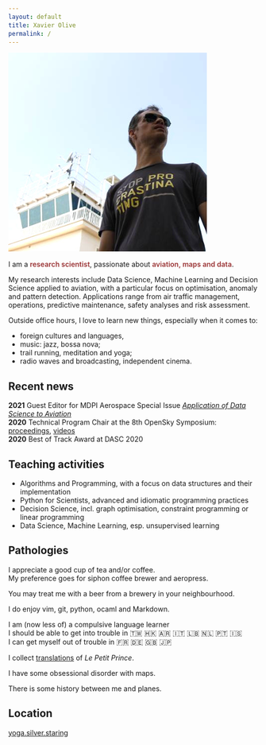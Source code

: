 ```yaml
---
layout: default
title: Xavier Olive
permalink: /
---
```


<p><img class="profile-picture" src="images/profile.jpg" /></p>

I am a <span style="color: #9a3334; font-weight: 600">research scientist</span>, passionate about <span style="color: #9a3334; font-weight: 600">aviation, maps and data</span>.

My research interests include Data Science, Machine Learning and Decision Science applied to aviation, with a particular focus on optimisation, anomaly and pattern detection. Applications range from air traffic management, operations, predictive maintenance, safety analyses and risk assessment.

Outside office hours, I love to learn new things, especially when it comes to:

- foreign cultures and languages,
- music: jazz, bossa nova;
- trail running, meditation and yoga;
- radio waves and broadcasting, independent cinema.

## Recent news

<span class="pull-left" style="font-weight: bold;text-indent: -45px;">2021</span> Guest Editor for MDPI Aerospace Special Issue [_Application of Data Science to Aviation_](https://www.mdpi.com/journal/aerospace/special_issues/Application_Data_Science_Aviation)  
<span class="pull-left" style="font-weight: bold;text-indent: -45px;">2020</span> Technical Program Chair at the 8th OpenSky Symposium: [proceedings](https://www.mdpi.com/2504-3900/59/1), [videos](https://www.youtube.com/playlist?list=PLNft4qtPGeqO79zjez0mEPYEHkoI7zQCo)  
<span class="pull-left" style="font-weight: bold;text-indent: -45px;">2020</span> Best of Track Award at DASC 2020

## Teaching activities

- Algorithms and Programming, with a focus on data structures and their
  implementation
- Python for Scientists, advanced and idiomatic programming practices
- Decision Science, incl. graph optimisation, constraint programming or linear
  programming
- Data Science, Machine Learning, esp. unsupervised learning

## Pathologies

<i class="fas fa-coffee fa-lg pull-right" style="margin-top: 15px"></i>
I appreciate a good cup of tea and/or coffee.  
My preference goes for siphon coffee brewer and aeropress.

<i class="fas fa-beer fa-lg pull-right" style="margin-top: 5px"></i>
You may treat me with a beer from a brewery in your neighbourhood.

<i class="fas fa-code fa-lg pull-right" style="margin-top: 5px"></i>
I do enjoy vim, git, python, ocaml and Markdown.

<i class="fas fa-globe fa-lg pull-right" style="margin-top: 20px"></i>
I am (now less of) a compulsive language learner  
I should be able to get into trouble in 🇹🇼 🇭🇰 🇦🇷 🇮🇹 🇱🇧 🇳🇱 🇵🇹 🇮🇸  
I can get myself out of trouble in 🇫🇷 🇩🇪 🇬🇧 🇯🇵

<i class="fas fa-book fa-lg pull-right" style="margin-top: 5px"></i>
I collect [translations](/le-petit-prince) of _Le Petit Prince_.

<i class="far fa-map fa-lg pull-right" style="margin-top: 5px"></i>
I have some obsessional disorder with maps.

<i class="far fa-paper-plane fa-lg pull-right" style="margin-top: 5px"></i>
There is some history between me and planes.

## Location

[yoga.silver.staring](http://w3w.co/yoga.silver.staring)
